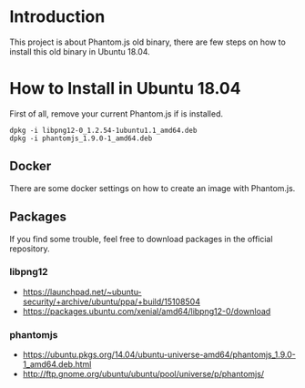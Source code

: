 # Introduction

This project is about Phantom.js old binary, there are few steps on how to install this old binary in Ubuntu 18.04.

# How to Install in Ubuntu 18.04

First of all, remove your current Phantom.js if is installed.

```
dpkg -i libpng12-0_1.2.54-1ubuntu1.1_amd64.deb
dpkg -i phantomjs_1.9.0-1_amd64.deb
```

## Docker

There are some docker settings on how to create an image with Phantom.js.

## Packages

If you find some trouble, feel free to download packages in the official repository.

### libpng12
 - https://launchpad.net/~ubuntu-security/+archive/ubuntu/ppa/+build/15108504
 - https://packages.ubuntu.com/xenial/amd64/libpng12-0/download

### phantomjs

- https://ubuntu.pkgs.org/14.04/ubuntu-universe-amd64/phantomjs_1.9.0-1_amd64.deb.html
- http://ftp.gnome.org/ubuntu/ubuntu/pool/universe/p/phantomjs/